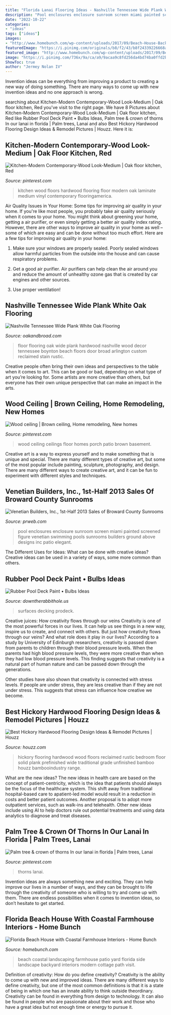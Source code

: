 ```yaml
---
title: "Florida Lanai Flooring Ideas - Nashville Tennessee Wide Plank White Oak Flooring"
description: "Pool enclosures enclosure sunroom screen miami painted screened figure venetian swimming pools sunrooms builders ground above designs inc patio elegant"
date: "2022-10-22"
categories:
- "ideas"
tags: ["ideas"]
images:
- "http://www.homebunch.com/wp-content/uploads/2017/09/Beach-House-Backyard.-Beach-House-Backyard-Patio.-Beach-House-Backyard-Landscaping.-Beach-House-Backyard-Gardens-BeachHouseBackyard.jpg"
featuredImage: "https://i.pinimg.com/originals/b8/f2/43/b8f24339226668a4ec415a5607db6a28.jpg"
featured_image: "http://www.homebunch.com/wp-content/uploads/2017/09/Beach-House-Backyard.-Beach-House-Backyard-Patio.-Beach-House-Backyard-Landscaping.-Beach-House-Backyard-Gardens-BeachHouseBackyard.jpg"
image: "https://i.pinimg.com/736x/9a/ca/a9/9acaa9c8fd256da4bd74ba0ffd2b9ef9.jpg"
ShowToc: true
author: "Jermey Nolan IV"
---
```



Invention ideas can be everything from improving a product to creating a new way of doing something. There are many ways to come up with new invention ideas and no one approach is wrong.

	

		
searching about Kitchen-Modern Contemporary-Wood Look-Medium | Oak floor kitchen, Red you've visit to the right page. We have 8 Pictures about Kitchen-Modern Contemporary-Wood Look-Medium | Oak floor kitchen, Red like Rubber Pool Deck Paint • Bulbs Ideas, Palm tree &amp; crown of thorns In our lanai in florida | Palm trees, Lanai and also Best Hickory Hardwood Flooring Design Ideas &amp; Remodel Pictures | Houzz. Here it is:
		
    
## Kitchen-Modern Contemporary-Wood Look-Medium | Oak Floor Kitchen, Red

<img loading=lazy src="https://i.pinimg.com/736x/9a/ca/a9/9acaa9c8fd256da4bd74ba0ffd2b9ef9.jpg" onerror="this.onerror=null;this.src='https://tse1.mm.bing.net/th?id=OIP.J3aExy4QJaZnUyGVqgU-KAHaLH&amp;pid=15.1';" alt="Kitchen-Modern Contemporary-Wood Look-Medium | Oak floor kitchen, Red">

_Source: pinterest.com_

>kitchen wood floors hardwood flooring floor modern oak laminate medium vinyl contemporary flooringamerica. 

	

Air Quality Issues in Your Home: Some tips for improving air quality in your home.
If you're like most people, you probably take air quality seriously when it comes to your home. You might think about greening your home, getting a air purifier, or even simply getting a better air quality index rating. However, there are other ways to improve air quality in your home as well – some of which are easy and can be done without too much effort. Here are a few tips for improving air quality in your home: 
1) Make sure your windows are properly sealed. Poorly sealed windows allow harmful particles from the outside into the house and can cause respiratory problems.

2) Get a good air purifier. Air purifiers can help clean the air around you and reduce the amount of unhealthy ozone gas that is created by car engines and other sources.

3) Use proper ventilation!

    
## Nashville Tennessee Wide Plank White Oak Flooring

<img loading=lazy src="https://www.oakandbroad.com/wp-content/uploads/2015/02/OakBroad-Photo-Nashville-10.jpg" onerror="this.onerror=null;this.src='https://tse1.mm.bing.net/th?id=OIP.1wpuk-wWVUa8nHqP8Xe8iAHaLG&amp;pid=15.1';" alt="Nashville Tennessee Wide Plank White Oak Flooring">

_Source: oakandbroad.com_

>floor flooring oak wide plank hardwood nashville wood decor tennessee boynton beach floors door broad arlington custom reclaimed stain rustic. 

	

Creative people often bring their own ideas and perspectives to the table when it comes to art. This can be good or bad, depending on what type of art you’re looking for. Some artists are more creative than others, but everyone has their own unique perspective that can make an impact in the arts.

    
## Wood Ceiling | Brown Ceiling, Home Remodeling, New Homes

<img loading=lazy src="https://i.pinimg.com/originals/31/04/53/310453e848c42196d240e701be0c3112.jpg" onerror="this.onerror=null;this.src='https://tse1.mm.bing.net/th?id=OIP.wlv5yTRPjoDfOSjE-DoAigHaJ4&amp;pid=15.1';" alt="Wood ceiling | Brown ceiling, Home remodeling, New homes">

_Source: pinterest.com_

>wood ceiling ceilings floor homes porch patio brown basement. 

	

Creative art is a way to express yourself and to make something that is unique and special. There are many different types of creative art, but some of the most popular include painting, sculpture, photography, and design. There are many different ways to create creative art, and it can be fun to experiment with different styles and techniques.

    
## Venetian Builders, Inc., 1st-Half 2013 Sales Of Broward County Sunrooms

<img loading=lazy src="http://ww1.prweb.com/prfiles/2013/07/11/11038061/DSC_0063.JPG" onerror="this.onerror=null;this.src='https://tse4.mm.bing.net/th?id=OIP.5la1rp1gtvB6xQMJhpEbxAHaEm&amp;pid=15.1';" alt="Venetian Builders, Inc., 1st-Half 2013 Sales of Broward County Sunrooms">

_Source: prweb.com_

>pool enclosures enclosure sunroom screen miami painted screened figure venetian swimming pools sunrooms builders ground above designs inc patio elegant. 

	

The Different Uses for Ideas: What can be done with creative ideas?
Creative ideas can be used in a variety of ways, some more common than others.

    
## Rubber Pool Deck Paint • Bulbs Ideas

<img loading=lazy src="https://downtherabbithole.us/wp-content/uploads/2019/07/rubber-pool-surface-around-pool-deck-area-and-stone-flooring-under-throughout-proportions-2048-x-1536.jpg" onerror="this.onerror=null;this.src='https://tse1.mm.bing.net/th?id=OIP.HwhWaD8EVxBWY7Yl9glQxgHaFj&amp;pid=15.1';" alt="Rubber Pool Deck Paint • Bulbs Ideas">

_Source: downtherabbithole.us_

>surfaces decking prodeck. 

	

Creative juices: How creativity flows through our veins
Creativity is one of the most powerful forces in our lives. It can help us see things in a new way, inspire us to create, and connect with others. But just how creativity flows through our veins? And what role does it play in our lives?
According to a study by University of Edinburgh researchers, creativity is passed down from parents to children through their blood pressure levels. When the parents had high blood pressure levels, they were more creative than when they had low blood pressure levels. This finding suggests that creativity is a natural part of human nature and can be passed down through the generations.

Other studies have also shown that creativity is connected with stress levels. If people are under stress, they are less creative than if they are not under stress. This suggests that stress can influence how creative we become.

    
## Best Hickory Hardwood Flooring Design Ideas &amp; Remodel Pictures | Houzz

<img loading=lazy src="https://st.hzcdn.com/fimgs/4a81f2720ff2fd06_8448-w500-h666-b0-p0--traditional-bedroom.jpg" onerror="this.onerror=null;this.src='https://tse1.mm.bing.net/th?id=OIP.GDwHicXWOjYWWwrThFTNewHaJ3&amp;pid=15.1';" alt="Best Hickory Hardwood Flooring Design Ideas &amp; Remodel Pictures | Houzz">

_Source: houzz.com_

>hickory flooring hardwood wood floors reclaimed rustic bedroom floor solid plank prefinished wide traditional grade unfinished bamboo houzz bambooindustry range. 

	

What are the new ideas?
The new ideas in health care are based on the concept of patient-centricity, which is the idea that patients should always be the focus of the healthcare system. This shift away from traditional hospital-based care to apatient-led model would result in a reduction in costs and better patient outcomes. Another proposal is to adopt more outpatient services, such as walk-ins and telehealth. Other new ideas include using AI to help doctors rule out potential treatments and using data analytics to diagnose and treat diseases.

    
## Palm Tree &amp; Crown Of Thorns In Our Lanai In Florida | Palm Trees, Lanai

<img loading=lazy src="https://i.pinimg.com/originals/b8/f2/43/b8f24339226668a4ec415a5607db6a28.jpg" onerror="this.onerror=null;this.src='https://tse4.mm.bing.net/th?id=OIP.VNFitKB1eiAPbLLhkkSK2AHaJ4&amp;pid=15.1';" alt="Palm tree &amp; crown of thorns In our lanai in florida | Palm trees, Lanai">

_Source: pinterest.com_

>thorns lanai. 

	

Invention ideas are always something new and exciting. They can help improve our lives in a number of ways, and they can be brought to life through the creativity of someone who is willing to try and come up with them. There are endless possibilities when it comes to invention ideas, so don’t hesitate to get started.

    
## Florida Beach House With Coastal Farmhouse Interiors - Home Bunch

<img loading=lazy src="http://www.homebunch.com/wp-content/uploads/2017/09/Beach-House-Backyard.-Beach-House-Backyard-Patio.-Beach-House-Backyard-Landscaping.-Beach-House-Backyard-Gardens-BeachHouseBackyard.jpg" onerror="this.onerror=null;this.src='https://tse1.mm.bing.net/th?id=OIP.dfsicNk9WV65qMng2mcW_QHaKq&amp;pid=15.1';" alt="Florida Beach House with Coastal Farmhouse Interiors - Home Bunch">

_Source: homebunch.com_

>beach coastal landscaping farmhouse patio yard florida side landscape backyard interiors modern cottage path visit. 

	

Definition of creativity: How do you define creativity?
Creativity is the ability to come up with new and improved ideas. There are many different ways to define creativity, but one of the most common definitions is that it is a state of being in which one has an innate ability to think outside theordinary. Creativity can be found in everything from design to technology. It can also be found in people who are passionate about their work and those who have a great idea but not enough time or energy to pursue it.

